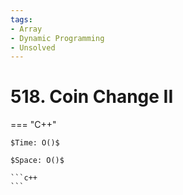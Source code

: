 ```yaml
---
tags:
- Array
- Dynamic Programming
- Unsolved
---
```



# 518. Coin Change II

=== "C++"

    $Time: O()$

    $Space: O()$

    ```c++
    ```